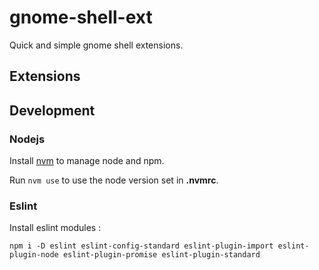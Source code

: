 # gnome-shell-ext
Quick and simple gnome shell extensions.





## Extensions

## Development

### Nodejs 



Install [nvm](https://github.com/nvm-sh/nvm) to manage node and npm.

Run `nvm use` to use the node version set in __.nvmrc__.


### Eslint

Install  eslint modules : 

```
npm i -D eslint eslint-config-standard eslint-plugin-import eslint-plugin-node eslint-plugin-promise eslint-plugin-standard
```

